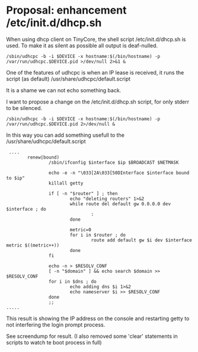 # Proposal: enhancement /etc/init.d/dhcp.sh

When using dhcp client on TinyCore, the shell script /etc/init.d/dhcp.sh is used.
To make it as silent as possible all output is deaf-nulled.

```
/sbin/udhcpc -b -i $DEVICE -x hostname:$(/bin/hostname) -p /var/run/udhcpc.$DEVICE.pid >/dev/null 2>&1 &
```

One of the features of udhcpc is when an IP lease is received, it runs the script (as default)
/usr/share/udhcpc/default.script

It is a shame we can not echo something back.

I want to propose a change on the /etc/init.d/dhcp.sh script, for only stderr to be silenced.

```
/sbin/udhcpc -b -i $DEVICE -x hostname:$(/bin/hostname) -p /var/run/udhcpc.$DEVICE.pid 2>/dev/null &
```

In this way you can add something usefull to the /usr/share/udhcpc/default.script
```
 ....
        renew|bound)
                /sbin/ifconfig $interface $ip $BROADCAST $NETMASK

                echo -e -n "\033[2A\033[50DInterface $interface bound to $ip"
                killall getty

                if [ -n "$router" ] ; then
                        echo "deleting routers" 1>&2
                        while route del default gw 0.0.0.0 dev $interface ; do
                                :
                        done

                        metric=0
                        for i in $router ; do
                                route add default gw $i dev $interface metric $((metric++))
                        done
                fi

                echo -n > $RESOLV_CONF
                [ -n "$domain" ] && echo search $domain >> $RESOLV_CONF
                for i in $dns ; do
                        echo adding dns $i 1>&2
                        echo nameserver $i >> $RESOLV_CONF
                done
                ;;
.....
```

This result is showing the IP address on the console and restarting getty to not interfering the login prompt process.

See screendump for result. (I also removed some 'clear' statements in scripts to watch te boot process in full)

